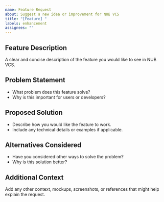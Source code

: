 ```yaml
---
name: Feature Request
about: Suggest a new idea or improvement for NUB VCS
title: "[Feature] "
labels: enhancement
assignees: ""
---
```


## Feature Description

A clear and concise description of the feature you would like to see in NUB VCS.

## Problem Statement

- What problem does this feature solve?
- Why is this important for users or developers?

## Proposed Solution

- Describe how you would like the feature to work.
- Include any technical details or examples if applicable.

## Alternatives Considered

- Have you considered other ways to solve the problem?
- Why is this solution better?

## Additional Context

Add any other context, mockups, screenshots, or references that might help explain the request.
